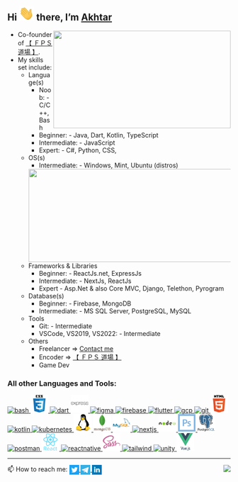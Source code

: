 ## Hi <img src="https://raw.githubusercontent.com/ABSphreak/ABSphreak/master/gifs/Hi.gif" height="33px"> there, I’m <a href="https://qewertyy.t.me">Akhtar</a></h2>

<a href="https://github.com/qewertyy">
<img height="220em" width="400em" src="https://github-readme-stats-eight-theta.vercel.app/api/top-langs/?username=qewertyy&layout=compact&langs_count=9&theme=nightowl" align="right"/>
</a>

* Co-founder of [【 ＦＰＳ 道場 】](https://fpsdojo.github.io).<br>
* My skills set include:
  - Language(s)
    - Noob: - C/C++, Bash
    - Beginner: - Java, Dart, Kotlin, TypeScript
    - Intermediate: - JavaScript
    - Expert: - C#, Python, CSS, 
  - OS(s)
    - Intermediate: - Windows, Mint, Ubuntu (distros)
    <a href="https://github.com/qewertyy">
      <img height="210em" width="480em" src="https://github-readme-stats-eight-theta.vercel.app/api?username=qewertyy&show_icons=true&theme=nightowl&include_all_commits=true&count_private=true" align="right"/></a>
  - Frameworks & Libraries
    - Beginner: - ReactJs.net, ExpressJs
    - Intermediate: - NextJs, ReactJs
    - Expert - Asp.Net & also Core MVC, Django, Telethon, Pyrogram
  - Database(s)
    - Beginner: - Firebase, MongoDB
    - Intermediate: - MS SQL Server, PostgreSQL, MySQL
  - Tools
    - Git: - Intermediate
    - VSCode, VS2019, VS2022: - Intermediate
  - Others
    - Freelancer => [Contact me](mailto:qewertyy.irl@gmail.com)
    - Encoder => [【 ＦＰＳ 道場 】](https://fpsdojo.github.io)
    - Game Dev

<!--<p align = "center">
 <img src="https://activity-graph.herokuapp.com/graph?username=qewertyy&theme=redical">
</p>-->
<h3 align="left">All other Languages and Tools:</h3>
<p align="left"> <a href="https://www.gnu.org/software/bash/" target="_blank" rel="noreferrer"> <img src="https://www.vectorlogo.zone/logos/gnu_bash/gnu_bash-icon.svg" alt="bash" width="40" height="40"/> </a> <a href="https://www.w3schools.com/css/" target="_blank" rel="noreferrer"> <img src="https://raw.githubusercontent.com/devicons/devicon/master/icons/css3/css3-original-wordmark.svg" alt="css3" width="40" height="40"/> </a> <a href="https://dart.dev" target="_blank" rel="noreferrer"> <img src="https://www.vectorlogo.zone/logos/dartlang/dartlang-icon.svg" alt="dart" width="40" height="40"/> </a> <a href="https://expressjs.com" target="_blank" rel="noreferrer"> <img src="https://raw.githubusercontent.com/devicons/devicon/master/icons/express/express-original-wordmark.svg" alt="express" width="40" height="40"/> </a> <a href="https://www.figma.com/" target="_blank" rel="noreferrer"> <img src="https://www.vectorlogo.zone/logos/figma/figma-icon.svg" alt="figma" width="40" height="40"/> </a> <a href="https://firebase.google.com/" target="_blank" rel="noreferrer"> <img src="https://www.vectorlogo.zone/logos/firebase/firebase-icon.svg" alt="firebase" width="40" height="40"/> </a> <a href="https://flutter.dev" target="_blank" rel="noreferrer"> <img src="https://www.vectorlogo.zone/logos/flutterio/flutterio-icon.svg" alt="flutter" width="40" height="40"/> </a> <a href="https://cloud.google.com" target="_blank" rel="noreferrer"> <img src="https://www.vectorlogo.zone/logos/google_cloud/google_cloud-icon.svg" alt="gcp" width="40" height="40"/> </a> <a href="https://git-scm.com/" target="_blank" rel="noreferrer"> <img src="https://www.vectorlogo.zone/logos/git-scm/git-scm-icon.svg" alt="git" width="40" height="40"/> </a> <a href="https://www.w3.org/html/" target="_blank" rel="noreferrer"> <img src="https://raw.githubusercontent.com/devicons/devicon/master/icons/html5/html5-original-wordmark.svg" alt="html5" width="40" height="40"/> </a> <a href="https://kotlinlang.org" target="_blank" rel="noreferrer"> <img src="https://www.vectorlogo.zone/logos/kotlinlang/kotlinlang-icon.svg" alt="kotlin" width="40" height="40"/> </a> <a href="https://kubernetes.io" target="_blank" rel="noreferrer"> <img src="https://www.vectorlogo.zone/logos/kubernetes/kubernetes-icon.svg" alt="kubernetes" width="40" height="40"/> </a> <a href="https://www.linux.org/" target="_blank" rel="noreferrer"> <img src="https://raw.githubusercontent.com/devicons/devicon/master/icons/linux/linux-original.svg" alt="linux" width="40" height="40"/> </a> <a href="https://www.mongodb.com/" target="_blank" rel="noreferrer"> <img src="https://raw.githubusercontent.com/devicons/devicon/master/icons/mongodb/mongodb-original-wordmark.svg" alt="mongodb" width="40" height="40"/> </a> <a href="https://www.mysql.com/" target="_blank" rel="noreferrer"> <img src="https://raw.githubusercontent.com/devicons/devicon/master/icons/mysql/mysql-original-wordmark.svg" alt="mysql" width="40" height="40"/> </a> <a href="https://nextjs.org/" target="_blank" rel="noreferrer"> <img src="https://cdn.worldvectorlogo.com/logos/nextjs-2.svg" alt="nextjs" width="40" height="40"/> </a> <a href="https://nodejs.org" target="_blank" rel="noreferrer"> <img src="https://raw.githubusercontent.com/devicons/devicon/master/icons/nodejs/nodejs-original-wordmark.svg" alt="nodejs" width="40" height="40"/> </a> <a href="https://www.photoshop.com/en" target="_blank" rel="noreferrer"> <img src="https://raw.githubusercontent.com/devicons/devicon/master/icons/photoshop/photoshop-line.svg" alt="photoshop" width="40" height="40"/> </a> <a href="https://www.postgresql.org" target="_blank" rel="noreferrer"> <img src="https://raw.githubusercontent.com/devicons/devicon/master/icons/postgresql/postgresql-original-wordmark.svg" alt="postgresql" width="40" height="40"/> </a> <a href="https://postman.com" target="_blank" rel="noreferrer"> <img src="https://www.vectorlogo.zone/logos/getpostman/getpostman-icon.svg" alt="postman" width="40" height="40"/> </a>  <a href="https://reactjs.org/" target="_blank" rel="noreferrer"> <img src="https://raw.githubusercontent.com/devicons/devicon/master/icons/react/react-original-wordmark.svg" alt="react" width="40" height="40"/> </a> <a href="https://reactnative.dev/" target="_blank" rel="noreferrer"> <img src="https://reactnative.dev/img/header_logo.svg" alt="reactnative" width="40" height="40"/> </a>  <a href="https://sass-lang.com" target="_blank" rel="noreferrer"> <img src="https://raw.githubusercontent.com/devicons/devicon/master/icons/sass/sass-original.svg" alt="sass" width="40" height="40"/> </a><a href="https://tailwindcss.com/" target="_blank" rel="noreferrer"> <img src="https://www.vectorlogo.zone/logos/tailwindcss/tailwindcss-icon.svg" alt="tailwind" width="40" height="40"/> </a> <a href="https://unity.com/" target="_blank" rel="noreferrer"> <img src="https://www.vectorlogo.zone/logos/unity3d/unity3d-icon.svg" alt="unity" width="40" height="40"/> </a> <a href="https://vuejs.org/" target="_blank" rel="noreferrer"> <img src="https://raw.githubusercontent.com/devicons/devicon/master/icons/vuejs/vuejs-original-wordmark.svg" alt="vuejs" width="40" height="40"/> </a> </p>

<hr>
<p align="left">
📫 How to reach me:

<a href="https://twitter.com/qewertyy">
  <img align="center" width="22px" style="text-decoration:none" src="https://raw.githubusercontent.com/edent/SuperTinyIcons/master/images/svg/twitter.svg" />
</a>
<a href="https://t.me/qewertyy">
  <img align="center" width="22px" style="text-decoration:none" src="https://raw.githubusercontent.com/edent/SuperTinyIcons/master/images/svg/telegram.svg" />
</a>
<a href="https://www.linkedin.com/in/qewertyy/">
  <img align="center" width="22px" style="text-decoration:none" src="https://raw.githubusercontent.com/edent/SuperTinyIcons/master/images/svg/linkedin.svg" />
</a> 
<a href="https://www.linkedin.com/in/qewertyy/">
  <img src="https://komarev.com/ghpvc/?username=qewertyy&style=flat-square" align="right"/>
</a>
</p>
